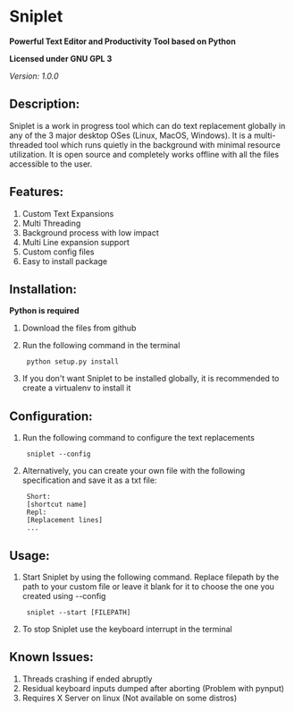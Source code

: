 # Sniplet
**Powerful Text Editor and Productivity Tool based on Python**

**Licensed under GNU GPL 3**

*Version: 1.0.0*

## Description:
Sniplet is a work in progress tool which can do text replacement globally in any of the 3 major desktop OSes 
(Linux, MacOS, Windows). It is a multi-threaded tool which runs quietly in the background with minimal resource 
utilization. It is open source and completely works offline with all the files accessible to the user.

## Features:
1. Custom Text Expansions
2. Multi Threading
3. Background process with low impact
4. Multi Line expansion support
5. Custom config files
6. Easy to install package

## Installation:
**Python is required**
1. Download the files from github
2. Run the following command in the terminal

        python setup.py install
3. If you don't want Sniplet to be installed globally, it is recommended to create a virtualenv to install it

## Configuration:
1. Run the following command to configure the text replacements
        
        sniplet --config
2. Alternatively, you can create your own file with the following specification and save it as a txt file:

        Short:
        [shortcut name]
        Repl:
        [Replacement lines]
        ...

## Usage:
1. Start Sniplet by using the following command. Replace filepath by the path to your custom file or leave it blank for 
it to choose the one you created using --config
   
        sniplet --start [FILEPATH]
2. To stop Sniplet use the keyboard interrupt in the terminal

## Known Issues:
1. Threads crashing if ended abruptly
2. Residual keyboard inputs dumped after aborting (Problem with pynput)
3. Requires X Server on linux (Not available on some distros)



